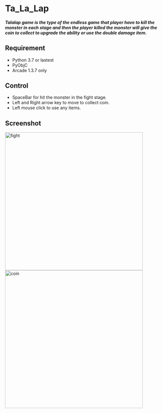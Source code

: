 # Ta_La_Lap

##### Talalap game is the type of the endless game that player have to kill the monster in each stage and then the player killed the monster will give the coin to collect to upgrade the ability or use the double damage item.

## Requirement
- Python 3.7 or lastest
- PyObjC
- Arcade 1.3.7 only

## Control
- SpaceBar for hit the monster in the fight stage.
- Left and Right arrow key to move to collect coin.
- Left mouse click to use any items.

## Screenshot

<img width="451" alt="fight" src="https://user-images.githubusercontent.com/32286111/57193815-9eeb9800-6f69-11e9-9443-1ee789546308.png">

<img width="451" alt="coin" src="https://user-images.githubusercontent.com/32286111/57193814-9eeb9800-6f69-11e9-893e-a2905e21fc0d.png">

